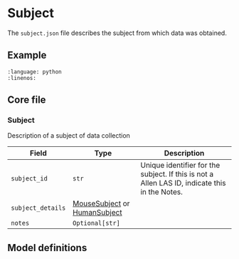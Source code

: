 # Subject

The `subject.json` file describes the subject from which data was obtained.

## Example

```{literalinclude} ../../examples/subject.py
:language: python
:linenos:
```


## Core file

### Subject

Description of a subject of data collection

| Field | Type | Description |
|-------|------|-------------|
| `subject_id` | `str` | Unique identifier for the subject. If this is not a Allen LAS ID, indicate this in the Notes. |
| `subject_details` | [MouseSubject](components/subjects.md#mousesubject) or [HumanSubject](components/subjects.md#humansubject) |  |
| `notes` | `Optional[str]` |  |


## Model definitions